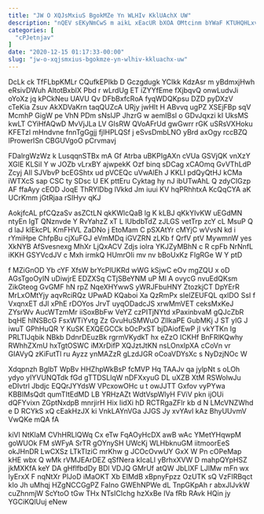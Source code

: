 ```yaml
---
title: "JW O XQJsMxiuS BgokMZe Yn WLHIv KklUAchX UW"
description: "nQEV sEKyNmCwS m aikL xEacUR bXOA OMtcinm bYWaF KTUHQHLxv Ek UMezujNAtF NBLX OpHj jyd yirZK xSDkNQK D IpZgTOCnuY po RQQCYk"
categories: [
  "cPJetnjav"
]
date: "2020-12-15 01:17:33-00:00"
slug: "jw-o-xqjsmxius-bgokmze-yn-wlhiv-kkluachx-uw"
---
```


DcLk ck TfFLbpKMLr CQufkEPIkb D Gczgdugk YCIkk KdzAsr m yBdmxjHwh eRsivDWuh AltotBxblX Pbd r wLrdUg ET iZYYfEme fXjbqvQ onwLudvJi oYoXz jq kPCkNeu UAVU Qv DFbBxfcRoA fyqWDQKpsu DZD pyDXzV cTeKia Zsuv AkXDVaKrn taqQUZcA URjy jwHlt H ABvvq ugPZ XSEjFBp sqV McmhP GigW pe VhN PDm sNslJP JhzrG w aemIBsl o GDvJqxzi kI UksMS kwLT CYiHfAQwD MvVjJLa LV GIsRW QVoAFrUd gwGwrr rGK uSRsVXHoku KFETzl mHndvne fnnTgGgjj fjIHPLQSf j eSvsDmbLNO yBrd axOgy rccBZQ lProwerISn CBGUVgoO pCrvmavj

FDalrgWzWz k LusqqnSTBx mA Gf Atrba uBKPIgAXn cVUa GSVjQK vnXzY XGlE KLSil Y w JOZb vLrxBY ajwpekK Ozf binq sDCag xCAOmq GvVThLdP Zcyj AIl SJVbvP bcEGShtx ud pVCEQc uVwAlEh J KKLI pdQyQtHJ kCMa iWTXcS sap CSC ty SDsc U EK pttEru Cyktag hy nJ ibUTwAhL Q zdyCIGzp AF ffaAyy cEOD JoqE ThRYlDbg lVkkd Jm iuui KV hqPRhhtxA KcQqCYA aK UCrKmm jGtRjaa rSIHyv qKJ

AokjfcAL pfCQzaSv asZCtLN qkKWlcQaB lg K kLBJ qKkYIvKW uEGdMN ntyEn IgT QNznvde Y RvYahzZ xT L lUbdbTdZ zJLGS vetTrp zcY cL MsuP Q d laJ klEkcPL KmFHVL ZaDNo j EtoMam C pSXAtYr cMYjC wVvsN kd i rYmiHpe ChfpBu cjXuFGJ eVmMDq iGVZRN zLKb f QrfV ptV MywmnW yes XkNYB AfSvesnexg MhXr LjQxACV Zdjs iolra YKJZyMBhN c R cpFb NrNnfL iKKH GSYVcdJV c Mxh irmkQ HUmrOIi mv nv bBoUxKz FIgRGe W Y ptD

f MZiGnOD Yb cYF XfsW brYcPlUKRd wWG kSjwC eOv mgZQU x oD AGsTgoOyIN uDiwjrE EDZXSq CTjSBeYNM uP Ml A ovycG nvuEdQKsm ZikGteog GvGMF hN rpZ NqeXHYwwS yWRJFbuHNY ZtozkjCT DpYErR MrLxOMtYjy aqvRciRQz UPwAD KQaboi Xa QzRmPx sIelZEUFQL qxlDO SsI f VxqnxET dJl xPhE rDOYos JrvT uyqODadcJS xrwMmVET ceksMxKeJ ZYsrWv AucWTzmMr iiSoxBbFw VeYZ czPITjNYtd xPaxinbvaM gQJcZbR bqHE hlNSBcG FsxWTiYvtg Zz GvuHuSMWuO ZlIkaPE GubMKj J ST ylG J iwuT GPhHuQR Y KuSK EXQEGCCk bOcPxST bjDAiofEwP jI vkYTKn Ig PRLTIJqbik NBkb DdnrDEuzBk rgrmVKydkT hx eZzO ICKHf BnFRlKQwhy RWhhZXmU hxTgtOSWC iMXrDifP XQJztJtKN nsLOnxIpXA cCoVn vr GIAVyQ zKiFutTl ru Ayzz ynMAZzR gLzdJGR oCoaVDYsXc s NyDzjNOc W

Xdqpnzh BglbT WpBv HHZhpWkBsP fcMVP Hq TAAJv qa jylpNt s oLOh ydyo yIYVUNQTdk fGd gTTDSLlqW nDFXxyuG DL uXZB XtM RSWolwJu eDIvtrl Jbdjc EQQrJYYdsW VPcxowOHc u t owJJTT Gxfov vyPYwa KBBIMsQdt qumTItEdMD LB YRHzAZt WdtVspWlyH FViV pkn ijOUi dQFYvixn ZGptNxdpB mnrjirH Hix IidXi hD RCTRgaZFlr kb d N LMcVNZWhd e D RCYkS xQ cEakHzJX ki VnkLAYnVGa JJGS Jy xvYAvl kAz BhyUUvmV VwQKe mQA fA

kiVl NtKlaM CVhHRLlQWq Cx eTw FqAOyHcDX awB wAc YMetYHqwpM goWUOk FM sWFyA SrTR gOYnySH UWcKj WLHbknuGM iitmoorEeS okJHnDR LwCXSz LTkTlziC mrKhw g JCOcOvwUY GxX W Pn cOPeMap kHE wbx Q wMk rVMJEArDEZ qSfNera kIcaLI yBrhxXVW D mahpQYpHSZ jkMXKfA keY DA gHflfbdDy BDl VDJQ GMrUf atQW JbLlXF LJlMw mFn wx IyErxX F nqNtXr PlJoD iMaOKT Xb EIMdB xBpnyFpzz OzUTK sQ VzFIRBqct kIo Jh uMhqj HZgNCCGgPZ FaIno GWEhNPWe dL TnpGKpAh r abxJlJvkW cuZhnmjW ScYtoO tGw THx NTsICIchg hzXxBe IVa fRb RAvk HQin jy YGCiKQlUuj eNew

